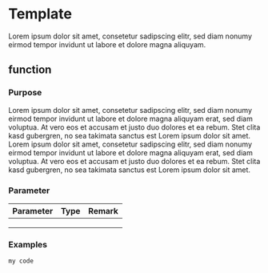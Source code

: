 # Template
Lorem ipsum dolor sit amet, consetetur sadipscing elitr, sed diam nonumy eirmod tempor invidunt ut labore et dolore magna aliquyam.
## function
### Purpose
Lorem ipsum dolor sit amet, consetetur sadipscing elitr, sed diam nonumy eirmod tempor invidunt ut labore et dolore magna aliquyam erat, sed diam voluptua. At vero eos et accusam et justo duo dolores et ea rebum. Stet clita kasd gubergren, no sea takimata sanctus est Lorem ipsum dolor sit amet. Lorem ipsum dolor sit amet, consetetur sadipscing elitr, sed diam nonumy eirmod tempor invidunt ut labore et dolore magna aliquyam erat, sed diam voluptua. At vero eos et accusam et justo duo dolores et ea rebum. Stet clita kasd gubergren, no sea takimata sanctus est Lorem ipsum dolor sit amet.
### Parameter
| Parameter | Type | Remark |
|-----------|------|--------|
|           |      |        |
|           |      |        |
|           |      |        |
### Examples
```
my code
```